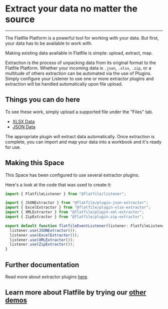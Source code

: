 # Extract your data no matter the source

---

The Flatfile Platform is a powerful tool for working with your data. But first, your data has to be available to work with.

Making existing data available in Flatfile is simple: upload, extract, map.

Extraction is the process of unpacking data from its original format to the Flatfile Platform. Whether your incoming data is `.json`, `.xlsx`, `.zip`, or a multitude of others extraction can be automated via the use of Plugins. Simply configure your Listener to use one or more extractor plugins and extraction will be handled automatically upon file upload.

## Things you can do here

To see these work, simply upload a supported file under the "Files" tab.

- [XLSX Data](https://github.com/FlatFilers/demo-agent/tree/main/src/files/movies.xlsx)
- [JSON Data](https://github.com/FlatFilers/demo-agent/tree/main/src/files/movies.json)

The appropriate plugin will extract data automatically. Once extraction is complete, you can import and map your data into a workbook and it's ready for use.

## Making this Space

This Space has been configured to use several extractor plugins.

Here's a look at the code that was used to create it:

```jsx
import { FlatfileListener } from "@flatfile/listener";

import { JSONExtractor } from "@flatfile/plugin-json-extractor";
import { ExcelExtractor } from "@flatfile/plugin-xlsx-extractor";
import { XMLExtractor } from "@flatfile/plugin-xml-extractor";
import { ZipExtractor } from "@flatfile/plugin-zip-extractor";

export default function flatfileEventListener(listener: FlatfileListener) {
  listener.use(JSONExtractor());
  listener.use(ExcelExtractor());
  listener.use(XMLExtractor());
  listener.use(ZipExtractor());
}
```

## Further documentation

Read more about extractor plugins <a href="https://flatfile.com/docs/plugins/extractors" target="_blank">here</a>.
## Learn more about Flatfile by trying our <a href="https://platform.flatfile.com/getting-started" target="_blank">other demos</a>

